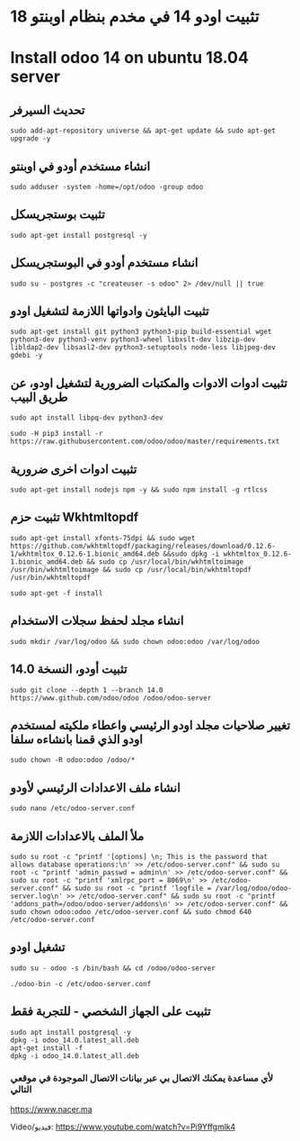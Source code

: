 # تثبيت اودو 14 في مخدم بنظام اوبنتو 18
# Install odoo 14 on ubuntu 18.04 server

##  تحديث السيرفر                   
```
sudo add-apt-repository universe && apt-get update && sudo apt-get upgrade -y 
```
##  انشاء مستخدم أودو في اوبنتو 
```                      
sudo adduser -system -home=/opt/odoo -group odoo 
```
##  تثبيت بوستجريسكل
 
```
sudo apt-get install postgresql -y 
```                
##  انشاء مستخدم أودو في البوستجريسكل
 
```
sudo su - postgres -c "createuser -s odoo" 2> /dev/null || true 
```                 
##  تثبيت البايثون وادواتها اللازمة لتشغيل اودو

```
sudo apt-get install git python3 python3-pip build-essential wget python3-dev python3-venv python3-wheel libxslt-dev libzip-dev libldap2-dev libsasl2-dev python3-setuptools node-less libjpeg-dev gdebi -y
 ```                   
##  تثبيت ادوات الادوات والمكتبات الضرورية لتشغيل اودو، عن طريق البيب

```
sudo apt install libpq-dev python3-dev
```
```
sudo -H pip3 install -r https://raw.githubusercontent.com/odoo/odoo/master/requirements.txt 
   ```                 
##  تثبيت ادوات اخرى ضرورية                  

```
sudo apt-get install nodejs npm -y && sudo npm install -g rtlcss 
```
##  تثبيت حزم Wkhtmltopdf

```
sudo apt-get install xfonts-75dpi && sudo wget https://github.com/wkhtmltopdf/packaging/releases/download/0.12.6-1/wkhtmltox_0.12.6-1.bionic_amd64.deb &&sudo dpkg -i wkhtmltox_0.12.6-1.bionic_amd64.deb && sudo cp /usr/local/bin/wkhtmltoimage /usr/bin/wkhtmltoimage && sudo cp /usr/local/bin/wkhtmltopdf /usr/bin/wkhtmltopdf
  ``` 

```
sudo apt-get -f install
```
##  انشاء مجلد لحفظ سجلات الاستخدام

```
sudo mkdir /var/log/odoo && sudo chown odoo:odoo /var/log/odoo
  ```                  
##  تثبيت أودو، النسخة 14.0

```
sudo git clone --depth 1 --branch 14.0 https://www.github.com/odoo/odoo /odoo/odoo-server
```                 

##  تغيير صلاحيات مجلد اودو الرئيسي واعطاء ملكيته لمستخدم اودو الذي قمنا بانشاءه سلفا

```
sudo chown -R odoo:odoo /odoo/*
```                  
##  انشاء ملف الاعدادات الرئيسي لأودو

```
sudo nano /etc/odoo-server.conf

```
##  ملأ الملف بالاعدادات اللازمة

```
sudo su root -c "printf '[options] \n; This is the password that allows database operations:\n' >> /etc/odoo-server.conf" && sudo su root -c "printf 'admin_passwd = admin\n' >> /etc/odoo-server.conf" && sudo su root -c "printf 'xmlrpc_port = 8069\n' >> /etc/odoo-server.conf" && sudo su root -c "printf 'logfile = /var/log/odoo/odoo-server.log\n' >> /etc/odoo-server.conf" && sudo su root -c "printf 'addons_path=/odoo/odoo-server/addons\n' >> /etc/odoo-server.conf" && sudo chown odoo:odoo /etc/odoo-server.conf && sudo chmod 640 /etc/odoo-server.conf 
```                    

##  تشغيل اودو

```
sudo su - odoo -s /bin/bash && cd /odoo/odoo-server                 
```
    
```
./odoo-bin -c /etc/odoo-server.conf                    
```
                    

##  تثبيت على الجهاز الشخصي - للتجربة فقط
```
sudo apt install postgresql -y
dpkg -i odoo_14.0.latest_all.deb
apt-get install -f
dpkg -i odoo_14.0.latest_all.deb
```

###  لأي مساعدة يمكنك الاتصال بي عبر بيانات الاتصال الموجودة في موقعي التالي
https://www.nacer.ma
                    
Video/فيديو:
https://www.youtube.com/watch?v=Pi9Yffgmlk4
